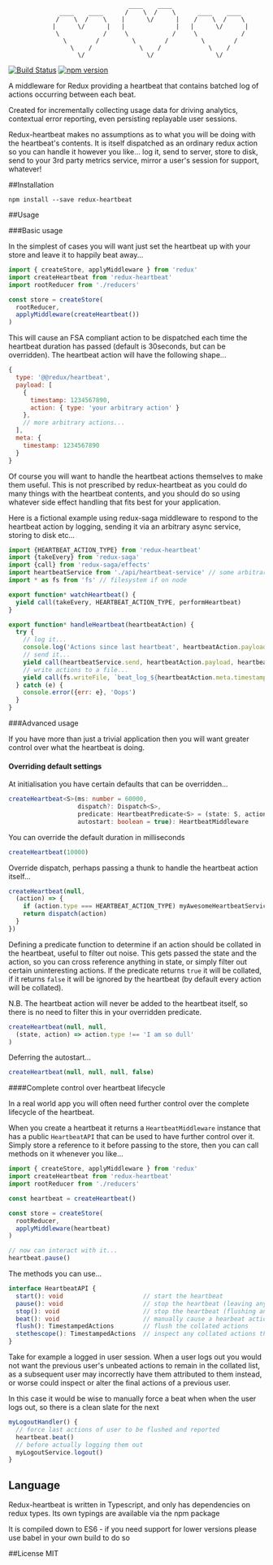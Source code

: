 ```      
                                 ____    ____  
              ____    ____      /    \  /    \      ____    ____
             /    \  /    \    |      \/      |    /    \  /    \
            |      \/      |   |              |   |      \/      |
             \            /     \            /     \            /
               \        /         \        /         \        /
                 \    /             \    /             \    /  
                   \/                 \/                 \/

```
[![Build Status](https://tra|vis-ci.org/alechill/redux-heartbeat.svg?branch=master)](https://travis-ci.org/alechill/redux-heartbeat) [![npm version](https://badge.fury.io/js/redux-heartbeat.svg)](https://badge.fury.io/js/redux-heartbeat)

A middleware for Redux providing a heartbeat that contains batched log of actions occurring between each beat.

Created for incrementally collecting usage data for driving analytics, contextual error reporting, even persisting replayable user sessions.

Redux-heartbeat makes no assumptions as to what you will be doing with the heartbeat's contents. It is itself dispatched as an ordinary redux action so you can handle it however you like... log it, send to server, store to disk, send to your 3rd party metrics service, mirror a user's session for support, whatever!

##Installation

```
npm install --save redux-heartbeat
```

##Usage

###Basic usage

In the simplest of cases you will want just set the heartbeat up with your store and leave it to happily beat away...

```js
import { createStore, applyMiddleware } from 'redux'
import createHeartbeat from 'redux-heartbeat'
import rootReducer from './reducers'

const store = createStore(
  rootReducer,
  applyMiddleware(createHeartbeat())
)
```

This will cause an FSA compliant action to be dispatched each time the heartbeat duration has passed (default is 30seconds, but can be overridden). The heartbeat action will have the following shape...

```js
{
  type: '@@redux/heartbeat',
  payload: [
    {
      timestamp: 1234567890,
      action: { type: 'your arbitrary action' }
    },
    // more arbitrary actions...  
  ],
  meta: {
    timestamp: 1234567890
  }
}
```

Of course you will want to handle the heartbeat actions themselves to make them useful. This is not prescribed by redux-heartbeat as you could do many things with the heartbeat contents, and you should do so using whatever side effect handling that fits best for your application.

Here is a fictional example using redux-saga middleware to respond to the heartbeat action by logging, sending it via an arbitrary async service, storing to disk etc...

```js
import {HEARTBEAT_ACTION_TYPE} from 'redux-heartbeat'
import {takeEvery} from 'redux-saga'
import {call} from 'redux-saga/effects'
import heartbeatService from './api/heartbeat-service' // some arbitrary async service
import * as fs from 'fs' // filesystem if on node

export function* watchHeartbeat() {
  yield call(takeEvery, HEARTBEAT_ACTION_TYPE, performHeartbeat)
}

export function* handleHeartbeat(heartbeatAction) {
  try {
    // log it...
    console.log('Actions since last heartbeat', heartbeatAction.payload)
    // send it...
    yield call(heartbeatService.send, heartbeatAction.payload, heartbeatAction.meta.timestamp))
    // write actions to a file...
    yield call(fs.writeFile, `beat_log_${heartbeatAction.meta.timestamp}`, JSON.stringify(heartbeatAction.payload))
  } catch (e) {
    console.error({err: e}, 'Oops')
  }
}
```

###Advanced usage

If you have more than just a trivial application then you will want greater control over what the heartbeat is doing.

#### Overriding default settings

At initialisation you have certain defaults that can be overridden...

```ts
createHeartbeat<S>(ms: number = 60000,
                   dispatch?: Dispatch<S>,
                   predicate: HeartbeatPredicate<S> = (state: S, action: NonHeartbeatAction): boolean => true,
                   autostart: boolean = true): HeartbeatMiddleware
```

You can override the default duration in milliseconds
```js
createHeartbeat(10000)
```

Override dispatch, perhaps passing a thunk to handle the heartbeat action itself...
```js
createHeartbeat(null,
  (action) => {
    if (action.type === HEARTBEAT_ACTION_TYPE) myAwesomeHeartbeatService.send(action.payload)
    return dispatch(action)
  }
})
```

Defining a predicate function to determine if an action should be collated in the heartbeat, useful to filter out noise. This gets passed the state and the action, so you can cross reference anything in state, or simply filter out certain uninteresting actions.
If the predicate returns `true` it will be collated, if it returns `false` it will be ignored by the heartbeat (by default every action will be collated).

N.B. The heartbeat action will never be added to the heartbeat itself, so there is no need to filter this in your overridden predicate.
```js
createHeartbeat(null, null,
  (state, action) => action.type !== 'I am so dull'
)
```

Deferring the autostart...
```js
createHeartbeat(null, null, null, false)
```

####Complete control over heartbeat lifecycle

In a real world app you will often need further control over the complete lifecycle of the heartbeat.

When you create a heartbeat it returns a `HeartbeatMiddleware` instance that has a public `HeartbeatAPI` that can be used to have further control over it. Simply store a reference to it before passing to the store, then you can call methods on it whenever you like...
```js
import { createStore, applyMiddleware } from 'redux'
import createHeartbeat from 'redux-heartbeat'
import rootReducer from './reducers'

const heartbeat = createHeartbeat()

const store = createStore(
  rootReducer,
  applyMiddleware(heartbeat)
)

// now can interact with it...
heartbeat.pause()
```

The methods you can use...
```ts
interface HeartbeatAPI {
  start(): void                      // start the heartbeat
  pause(): void                      // stop the heartbeat (leaving any collated actions intact)
  stop(): void                       // stop the heartbeat (flushing any collated actions and dispatching them in a final heartbeat action)
  beat(): void                       // manually cause a hearbeat action to be dispatched containing any collated actions, flushing them at same time
  flush(): TimestampedActions        // flush the collated actions
  stethescope(): TimestampedActions  // inspect any collated actions that will be in next beat without flushing them
}
```

Take for example a logged in user session. When a user logs out you would not want the previous user's unbeated actions to remain in the collated list, as a subsequent user may incorrectly have them attributed to them instead, or worse could inspect or alter the final actions of a previous user.

In this case it would be wise to manually force a beat when when the user logs out, so there is a clean slate for the next

```js
myLogoutHandler() {
  // force last actions of user to be flushed and reported
  heartbeat.beat()
  // before actually logging them out
  myLogoutService.logout()
}
```

## Language

Redux-heartbeat is written in Typescript, and only has dependencies on redux types. Its own typings are available via the npm package

It is compiled down to ES6 - if you need support for lower versions please use babel in your own build to do so

##License
MIT

